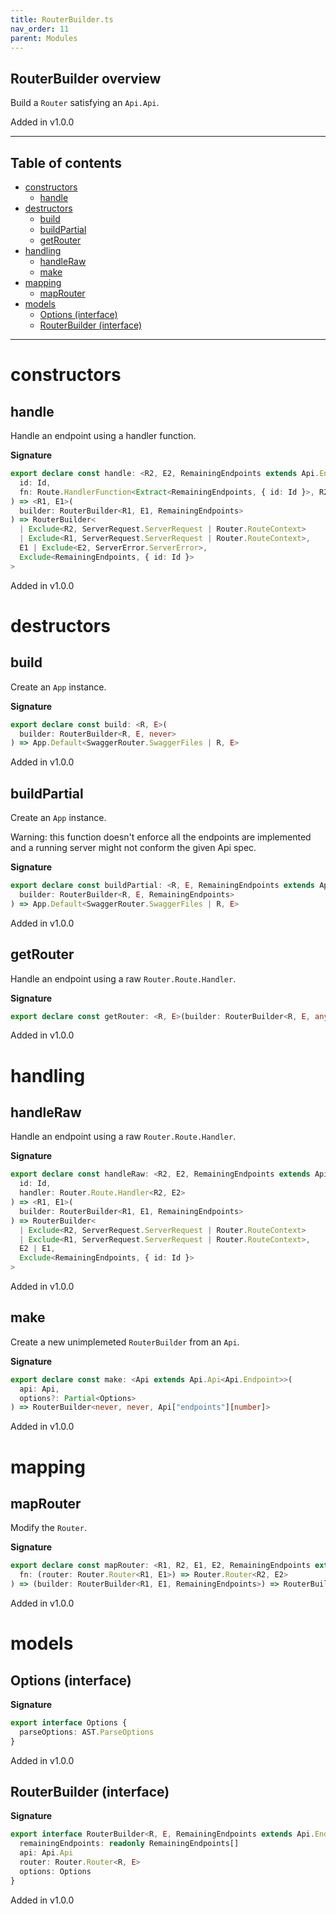 ```yaml
---
title: RouterBuilder.ts
nav_order: 11
parent: Modules
---
```


## RouterBuilder overview

Build a `Router` satisfying an `Api.Api`.

Added in v1.0.0

---

<h2 class="text-delta">Table of contents</h2>

- [constructors](#constructors)
  - [handle](#handle)
- [destructors](#destructors)
  - [build](#build)
  - [buildPartial](#buildpartial)
  - [getRouter](#getrouter)
- [handling](#handling)
  - [handleRaw](#handleraw)
  - [make](#make)
- [mapping](#mapping)
  - [mapRouter](#maprouter)
- [models](#models)
  - [Options (interface)](#options-interface)
  - [RouterBuilder (interface)](#routerbuilder-interface)

---

# constructors

## handle

Handle an endpoint using a handler function.

**Signature**

```ts
export declare const handle: <R2, E2, RemainingEndpoints extends Api.Endpoint, Id extends RemainingEndpoints["id"]>(
  id: Id,
  fn: Route.HandlerFunction<Extract<RemainingEndpoints, { id: Id }>, R2, E2>
) => <R1, E1>(
  builder: RouterBuilder<R1, E1, RemainingEndpoints>
) => RouterBuilder<
  | Exclude<R2, ServerRequest.ServerRequest | Router.RouteContext>
  | Exclude<R1, ServerRequest.ServerRequest | Router.RouteContext>,
  E1 | Exclude<E2, ServerError.ServerError>,
  Exclude<RemainingEndpoints, { id: Id }>
>
```

Added in v1.0.0

# destructors

## build

Create an `App` instance.

**Signature**

```ts
export declare const build: <R, E>(
  builder: RouterBuilder<R, E, never>
) => App.Default<SwaggerRouter.SwaggerFiles | R, E>
```

Added in v1.0.0

## buildPartial

Create an `App` instance.

Warning: this function doesn't enforce all the endpoints are implemented and
a running server might not conform the given Api spec.

**Signature**

```ts
export declare const buildPartial: <R, E, RemainingEndpoints extends Api.Endpoint>(
  builder: RouterBuilder<R, E, RemainingEndpoints>
) => App.Default<SwaggerRouter.SwaggerFiles | R, E>
```

Added in v1.0.0

## getRouter

Handle an endpoint using a raw `Router.Route.Handler`.

**Signature**

```ts
export declare const getRouter: <R, E>(builder: RouterBuilder<R, E, any>) => Router.Router<R, E>
```

Added in v1.0.0

# handling

## handleRaw

Handle an endpoint using a raw `Router.Route.Handler`.

**Signature**

```ts
export declare const handleRaw: <R2, E2, RemainingEndpoints extends Api.Endpoint, Id extends RemainingEndpoints["id"]>(
  id: Id,
  handler: Router.Route.Handler<R2, E2>
) => <R1, E1>(
  builder: RouterBuilder<R1, E1, RemainingEndpoints>
) => RouterBuilder<
  | Exclude<R2, ServerRequest.ServerRequest | Router.RouteContext>
  | Exclude<R1, ServerRequest.ServerRequest | Router.RouteContext>,
  E2 | E1,
  Exclude<RemainingEndpoints, { id: Id }>
>
```

Added in v1.0.0

## make

Create a new unimplemeted `RouterBuilder` from an `Api`.

**Signature**

```ts
export declare const make: <Api extends Api.Api<Api.Endpoint>>(
  api: Api,
  options?: Partial<Options>
) => RouterBuilder<never, never, Api["endpoints"][number]>
```

Added in v1.0.0

# mapping

## mapRouter

Modify the `Router`.

**Signature**

```ts
export declare const mapRouter: <R1, R2, E1, E2, RemainingEndpoints extends Api.Endpoint>(
  fn: (router: Router.Router<R1, E1>) => Router.Router<R2, E2>
) => (builder: RouterBuilder<R1, E1, RemainingEndpoints>) => RouterBuilder<R2, E2, RemainingEndpoints>
```

Added in v1.0.0

# models

## Options (interface)

**Signature**

```ts
export interface Options {
  parseOptions: AST.ParseOptions
}
```

Added in v1.0.0

## RouterBuilder (interface)

**Signature**

```ts
export interface RouterBuilder<R, E, RemainingEndpoints extends Api.Endpoint> extends Pipeable.Pipeable {
  remainingEndpoints: readonly RemainingEndpoints[]
  api: Api.Api
  router: Router.Router<R, E>
  options: Options
}
```

Added in v1.0.0
